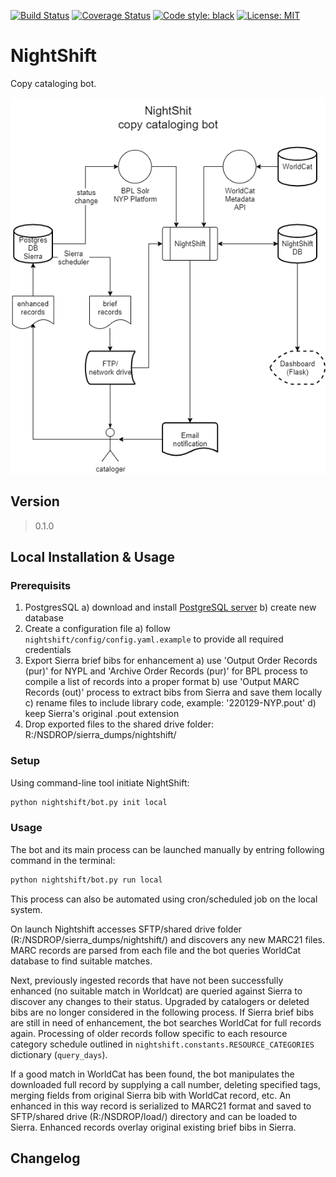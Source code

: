 [![Build Status](https://app.travis-ci.com/BookOps-CAT/NightShift.svg?branch=main)](https://app.travis-ci.com/BookOps-CAT/NightShift) [![Coverage Status](https://coveralls.io/repos/github/BookOps-CAT/NightShift/badge.svg?branch=main)](https://coveralls.io/github/BookOps-CAT/NightShift?branch=main) [![Code style: black](https://img.shields.io/badge/code%20style-black-000000.svg)](https://github.com/psf/black) [![License: MIT](https://img.shields.io/badge/License-MIT-yellow.svg)](https://opensource.org/licenses/MIT)

# NightShift
Copy cataloging bot.


 [![Overview](https://github.com/BookOps-CAT/NightShift/blob/main/docs/media/nightshift-overview.png)](https://github.com/BookOps-CAT/NightShift/blob/main/docs/media/nightshift-overview.png)


## Version
> 0.1.0

## Local Installation & Usage

### Prerequisits
1. PostgresSQL
	a) download and install [PostgreSQL server](https://www.postgresql.org/download/)
	b) create new database
2. Create a configuration file
	a) follow `nightshift/config/config.yaml.example` to provide all required credentials
3. Export Sierra brief bibs for enhancement 
	a) use 'Output Order Records (pur)' for NYPL and 'Archive Order Records (pur)' for BPL process to compile a list of records into a proper format
	b) use 'Output MARC Records (out)' process to extract bibs from Sierra and save them locally
	c) rename files to include library code, example: '220129-NYP.pout'
	d) keep Sierra's original .pout extension
4. Drop exported files to the shared drive folder: R:/NSDROP/sierra_dumps/nightshift/

### Setup
Using command-line tool initiate NightShift:

```bash
python nightshift/bot.py init local
```

### Usage

The bot and its main process can be launched manually by entring following command in the terminal:

```bash
python nightshift/bot.py run local
```

This process can also be automated using cron/scheduled job on the local system.

On launch Nightshift accesses SFTP/shared drive folder (R:/NSDROP/sierra_dumps/nightshift/) and discovers any new MARC21 files. MARC records are parsed from each file and the bot queries WorldCat database to find suitable matches. 

Next, previously ingested records that have not been successfully enhanced (no suitable match in Worldcat) are queried against Sierra to discover any changes to their status. Upgraded by catalogers or deleted bibs are no longer considered in the following process. If Sierra brief bibs are still in need of enhancement, the bot searches WorldCat for full records again. Processing of older records follow specific to each resource category schedule outlined in `nightshift.constants.RESOURCE_CATEGORIES` dictionary (`query_days`).

If a good match in WorldCat has been found, the bot manipulates the downloaded full record by supplying a call number, deleting specified tags, merging fields from original Sierra bib with WorldCat record, etc. An enhanced in this way record is serialized to MARC21 format and saved to SFTP/shared drive (R:/NSDROP/load/) directory and can be loaded to Sierra. Enhanced records overlay original existing brief bibs in Sierra.

## Changelog